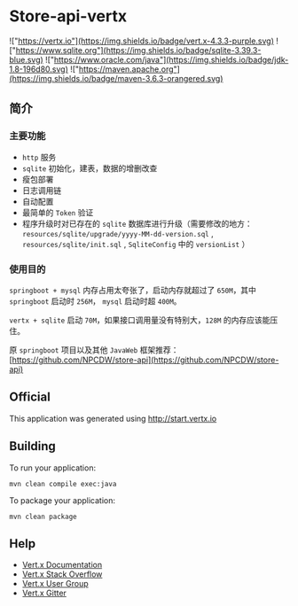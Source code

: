 # Store-api-vertx

!["https://vertx.io"](https://img.shields.io/badge/vert.x-4.3.3-purple.svg)
!["https://www.sqlite.org"](https://img.shields.io/badge/sqlite-3.39.3-blue.svg)
!["https://www.oracle.com/java"](https://img.shields.io/badge/jdk-1.8-196d80.svg)
!["https://maven.apache.org"](https://img.shields.io/badge/maven-3.6.3-orangered.svg)

## 简介

### 主要功能

* `http` 服务
* `sqlite` 初始化，建表，数据的增删改查
* 瘦包部署
* 日志调用链
* 自动配置
* 最简单的 `Token` 验证
* 程序升级时对已存在的 `sqlite` 数据库进行升级（需要修改的地方： `resources/sqlite/upgrade/yyyy-MM-dd-version.sql` , `resources/sqlite/init.sql` , `SqliteConfig` 中的 `versionList` ）

### 使用目的

`springboot + mysql` 内存占用太夸张了，启动内存就超过了 `650M`，其中 `springboot` 启动时 `256M`， `mysql` 启动时超 `400M`。

`vertx + sqlite` 启动 `70M`，如果接口调用量没有特别大，`128M` 的内存应该能压住。

原 `springboot` 项目以及其他 `JavaWeb` 框架推荐：[https://github.com/NPCDW/store-api](https://github.com/NPCDW/store-api)

## Official

This application was generated using http://start.vertx.io

## Building

To run your application:
```shell
mvn clean compile exec:java
```

To package your application:
```shell
mvn clean package
```

## Help

* [Vert.x Documentation](https://vertx.io/docs/)
* [Vert.x Stack Overflow](https://stackoverflow.com/questions/tagged/vert.x?sort=newest&pageSize=15)
* [Vert.x User Group](https://groups.google.com/forum/?fromgroups#!forum/vertx)
* [Vert.x Gitter](https://gitter.im/eclipse-vertx/vertx-users)


